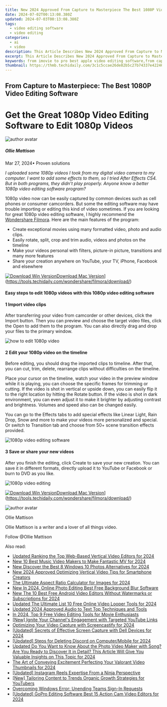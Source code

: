 ```yaml
---
title: New 2024 Approved From Capture to Masterpiece The Best 1080P Video Editing Software
date: 2024-07-02T00:13:08.380Z
updated: 2024-07-03T00:13:08.380Z
tags: 
  - video editing software
  - video editing
categories: 
  - ai
  - video
description: This Article Describes New 2024 Approved From Capture to Masterpiece The Best 1080P Video Editing Software
excerpt: This Article Describes New 2024 Approved From Capture to Masterpiece The Best 1080P Video Editing Software
keywords: from imovie to pro best apple video editing software,from capture to masterpiece the best 1080p video editing software,from imovie to pro the best apple video editing software options,master 1080p video editing expert approved software for stunning results,master 1080p video editing expert approved software,new to video editing here are the best free software options,from footage to masterpiece best 1080p video editing software solutions
thumbnail: https://thmb.techidaily.com/3c1c5ccae26de82b5c27b74337e4224665d5a7b903378f876b3f4cc7ee4fa520.png
---
```


## From Capture to Masterpiece: The Best 1080P Video Editing Software

# Get the Great 1080p Video Editing Software to Edit 1080p Videos

![author avatar](https://images.wondershare.com/filmora/article-images/ollie-mattison.jpg)

##### Ollie Mattison

 Mar 27, 2024• Proven solutions

_I uploaded some 1080p videos I took from my digital video camera to my computer. I want to add some effects to them, so I tried  After Effects CS4\. But in both programs, they didn’t play properly. Anyone know a better 1080p video editing software program?_

1080p video now can be easily captured by common devices such as cell phones or consumer camcorders. But some the editing software may have trouble importing or editing this kind of video sometimes. If you are looking for great 1080p video editing software, I highly recommend the [Wondershare Filmora](https://tools.techidaily.com/wondershare/filmora/download/). Here are the main features of the program:

* Create exceptional movies using many formatted video, photo and audio clips.
* Easily rotate, split, crop and trim audio, videos and photos on the timeline
* Make your videos personal with filters, picture-in picture, transitions and many more features
* Share your creation anywhere on YouTube, your TV, iPhone, Facebook and elsewhere

[![Download Win Version](https://images.wondershare.com/filmora/guide/download-btn-win.jpg)](https://tools.techidaily.com/wondershare/filmora/download/)[Download Mac Version](https://images.wondershare.com/filmora/guide/download-btn-mac.jpg)](https://tools.techidaily.com/wondershare/filmora/download/)

#### Easy steps to edit 1080p videos with this 1080p video editing software

#### 1 Import video clips

After transferring your video from camcorder or other devices, click the Import button. Then you can preview and choose the target video files, click the Open to add them to the program. You can also directly drag and drop your files to the primary window.

![how to edit 1080p video](https://images.wondershare.com/images/multimedia/video-editor/video-editor-main-interface.jpg)

#### 2 Edit your 1080p video on the timeline

Before editing, you should drag the imported clips to timeline. After that, you can cut, trim, delete, rearrange clips without difficulties on the timeline.

Place your cursor on the timeline, watch your video in the preview window while it is playing, you can choose the specific frames for trimming or cutting. If the video is shot in vertical or upside down, you can easily flip it to the right location by hitting the Rotate button. If the video is shot in dark environment, you can even adjust it to make it brighter by adjusting contrast and brightness. Volumes and speed also can be changed easily.

You can go to the Effects tabs to add special effects like Linear Light, Rain Drop, Snow and more to make your videos more personalized and special. Or switch to Transition tab and choose from 50+ scene transition effects provided.

![1080p video editing software](https://images.wondershare.com/images/multimedia/video-editor/video-editor-title-effect-intro.jpg)

#### 3 Save or share your new videos

After you finish the editing, click Create to save your new creation. You can save it in different formats, directly upload it to YouTube or Facebook or burn to DVD as you like.

![1080p video editing](https://images.wondershare.com/images/multimedia/video-editor/video-editor-output.jpg)

[![Download Win Version](https://images.wondershare.com/filmora/guide/download-btn-win.jpg)](https://tools.techidaily.com/wondershare/filmora/download/)[Download Mac Version](https://images.wondershare.com/filmora/guide/download-btn-mac.jpg)](https://tools.techidaily.com/wondershare/filmora/download/)

![author avatar](https://images.wondershare.com/filmora/article-images/ollie-mattison.jpg)

Ollie Mattison

Ollie Mattison is a writer and a lover of all things video.

Follow @Ollie Mattison

<span class="atpl-alsoreadstyle">Also read:</span>
<div><ul>
<li><a href="https://ai-video-apps.techidaily.com/updated-ranking-the-top-web-based-vertical-video-editors-for-2024/"><u>Updated Ranking the Top Web-Based Vertical Video Editors for 2024</u></a></li>
<li><a href="https://ai-video-apps.techidaily.com/new-10-best-music-video-makers-to-make-fantastic-mv-for-2024/"><u>New 10 Best Music Video Makers to Make Fantastic MV for 2024</u></a></li>
<li><a href="https://ai-video-apps.techidaily.com/new-discover-the-best-8-windows-10-photos-alternatives-for-2024/"><u>New Discover the Best 8 Windows 10 Photos Alternatives for 2024</u></a></li>
<li><a href="https://ai-video-apps.techidaily.com/new-2024-approved-optimizing-vertical-video-tips-for-smartphone-creators/"><u>New 2024 Approved Optimizing Vertical Video Tips for Smartphone Creators</u></a></li>
<li><a href="https://ai-video-apps.techidaily.com/the-ultimate-aspect-ratio-calculator-for-images-for-2024/"><u>The Ultimate Aspect Ratio Calculator for Images for 2024</u></a></li>
<li><a href="https://ai-video-apps.techidaily.com/new-in-2024-online-photo-editing-best-free-background-blur-software/"><u>New In 2024, Online Photo Editing Best Free Background Blur Software</u></a></li>
<li><a href="https://ai-video-apps.techidaily.com/new-the-10-best-free-android-video-editors-without-watermarks-or-subscriptions-for-2024/"><u>New The 10 Best Free Android Video Editors Without Watermarks or Subscriptions for 2024</u></a></li>
<li><a href="https://ai-video-apps.techidaily.com/updated-the-ultimate-list-10-free-online-video-looper-tools-for-2024/"><u>Updated The Ultimate List 10 Free Online Video Looper Tools for 2024</u></a></li>
<li><a href="https://ai-video-apps.techidaily.com/updated-2024-approved-audio-to-text-top-techniques-and-tools/"><u>Updated 2024 Approved Audio to Text Top Techniques and Tools</u></a></li>
<li><a href="https://ai-video-apps.techidaily.com/in-2024-top-9-free-video-editing-tools-for-movie-enthusiasts/"><u>In 2024, Top 9 Free Video Editing Tools for Movie Enthusiasts</u></a></li>
<li><a href="https://youtube-sure.techidaily.com/gnite-your-channels-engagement-with-targeted-youtube-links/"><u>[New] Ignite Your Channel's Engagement with Targeted YouTube Links</u></a></li>
<li><a href="https://digital-screen-recording.techidaily.com/optimizing-your-video-capture-with-screencastify-for-2024/"><u>Optimizing Your Video Capture with Screencastify for 2024</u></a></li>
<li><a href="https://screen-mirroring-recording.techidaily.com/updated-secrets-of-effective-screen-capture-with-dell-devices-for-2024/"><u>[Updated] Secrets of Effective Screen Capture with Dell Devices for 2024</u></a></li>
<li><a href="https://discord-videos.techidaily.com/updated-steps-for-deleting-discord-on-computermobile-for-2024/"><u>[Updated] Steps for Deleting Discord on Computer/Mobile for 2024</u></a></li>
<li><a href="https://ai-video-editing.techidaily.com/1713962534631-updated-do-you-want-to-know-about-the-photo-video-maker-with-song-are-you-ready-to-discover-it-in-detail-this-article-will-give-you-valuable-insights-on-thi/"><u>Updated Do You Want to Know About the Photo Video Maker with Song? Are You Ready to Discover It in Detail? This Article Will Give You Valuable Insights on This Topic for 2024</u></a></li>
<li><a href="https://facebook-video-footage.techidaily.com/the-art-of-conveying-excitement-perfecting-your-valorant-video-thumbnails-for-2024/"><u>The Art of Conveying Excitement  Perfecting Your Valorant Video Thumbnails for 2024</u></a></li>
<li><a href="https://instagram-video-files.techidaily.com/updated-instagram-reels-expertise-from-a-ninja-perspective/"><u>[Updated] Instagram Reels  Expertise From a Ninja Perspective</u></a></li>
<li><a href="https://facebook-video-footage.techidaily.com/new-tailoring-content-to-trends-organic-growth-strategies-for-youtubers/"><u>[New] Tailoring Content to Trends  Organic Growth Strategies for YouTubers</u></a></li>
<li><a href="https://win11-tips.techidaily.com/overcoming-windows-error-unending-teams-sign-in-requests/"><u>Overcoming Windows Error: Unending Teams Sign-In Requests</u></a></li>
<li><a href="https://fox-hovers.techidaily.com/updated-gopro-editing-software-best-15-action-cam-video-editors-for-2024/"><u>[Updated] GoPro Editing Software  Best 15 Action Cam Video Editors for 2024</u></a></li>
</ul></div>

<ins class="adsbygoogle"
      style="display:block"
      data-ad-client="ca-pub-7571918770474297"
      data-ad-slot="8358498916"
      data-ad-format="auto"
      data-full-width-responsive="true"></ins>